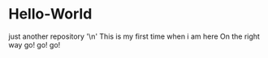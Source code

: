 # Hello-World
just another repository '\n'
This is my first time when i am here
On the right way
go!  go! go!
